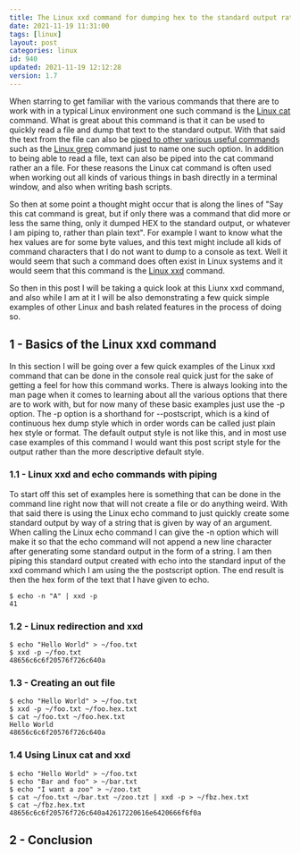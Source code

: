 ```yaml
---
title: The Linux xxd command for dumping hex to the standard output rather than text
date: 2021-11-19 11:31:00
tags: [linux]
layout: post
categories: linux
id: 940
updated: 2021-11-19 12:12:28
version: 1.7
---
```


When starring to get familiar with the various commands that there are to work with in a typical Linux environment one such command is the [Linux cat](/2020/11/11/linux-cat/) command. What is great about this command is that it can be used to quickly read a file and dump that text to the standard output. With that said the text from the file can also be [piped to other various useful commands](/2020/10/09/linux-pipe/) such as the [Linux grep](/2020/09/14/linux-grep/) command just to name one such option. In addition to being able to read a file, text can also be piped into the cat command rather an a file. For these reasons the Linux cat command is often used when working out all kinds of various things in bash directly in a terminal window, and also when writing bash scripts.

So then at some point a thought might occur that is along the lines of "Say this cat command is great, but if only there was a command that did more or less the same thing, only it dumped HEX to the standard output, or whatever I am piping to, rather than plain text". For example I want to know what the hex values are for some byte values, and this text might include all kids of command characters that I do not want to dump to a console as text. Well it would seem that such a command does often exist in Linux systems and it would seem that this command is the [Linux xxd](https://linux.die.net/man/1/xxd) command.

So then in this post I will be taking a quick look at this Liunx xxd command, and also while I am at it I will be also demonstrating a few quick simple examples of other Linux and bash related features in the process of doing so.

<!-- more -->

## 1 - Basics of the Linux xxd command

In this section I will be going over a few quick examples of the Linux xxd command that can be done in the console real quick just for the sake of getting a feel for how this command works. There is always looking into the man page when it comes to learning about all the various options that there are to work with, but for now many of these basic examples just use the -p option. The -p option is a shorthand for --postscript, which is a kind of continuous hex dump style which in order words can be called just plain hex style or format. The default output style is not like this, and in most use case examples of this command I would want this post script style for the output rather than the more descriptive default style.

### 1.1 - Linux xxd and echo commands with piping

To start off this set of examples here is something that can be done in the command line right now that will not create a file or do anything weird. With that said there is using the Linux echo command to just quickly create some standard output by way of a string that is given by way of an argument. When calling the Linux echo command I can give the -n option which will make it so that the echo command will not append a new line character after generating some standard output in the form of a string. I am then piping this standard output created with echo into the standard input of the xxd command which I am using the the postscript option. The end result is then the hex form of the text that I have given to echo.

```
$ echo -n "A" | xxd -p
41
```

### 1.2 - Linux redirection and xxd

```
$ echo "Hello World" > ~/foo.txt
$ xxd -p ~/foo.txt
48656c6c6f20576f726c640a
```

### 1.3 - Creating an out file

```
$ echo "Hello World" > ~/foo.txt
$ xxd -p ~/foo.txt ~/foo.hex.txt
$ cat ~/foo.txt ~/foo.hex.txt
Hello World
48656c6c6f20576f726c640a
```

### 1.4 Using Linux cat and xxd

```
$ echo "Hello World" > ~/foo.txt
$ echo "Bar and foo" > ~/bar.txt
$ echo "I want a zoo" > ~/zoo.txt
$ cat ~/foo.txt ~/bar.txt ~/zoo.tzt | xxd -p > ~/fbz.hex.txt
$ cat ~/fbz.hex.txt
48656c6c6f20576f726c640a42617220616e6420666f6f0a
```

## 2 - Conclusion

